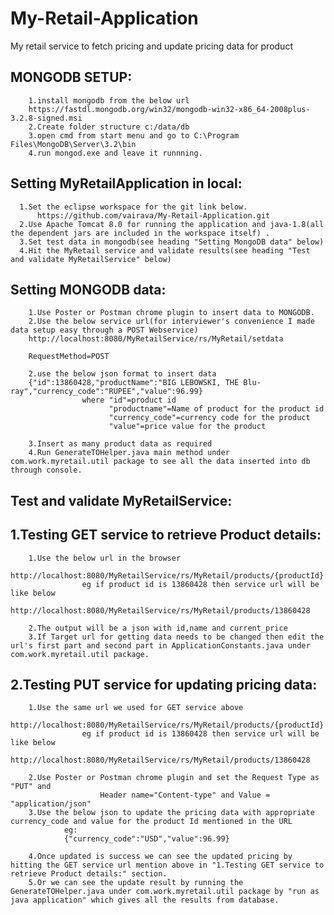 # My-Retail-Application
My retail service to fetch pricing and update pricing data for product

MONGODB SETUP:
--------------
        1.install mongodb from the below url
        https://fastdl.mongodb.org/win32/mongodb-win32-x86_64-2008plus-3.2.8-signed.msi
        2.Create folder structure c:/data/db
        3.open cmd from start menu and go to C:\Program Files\MongoDB\Server\3.2\bin
        4.run mongod.exe and leave it runnning.

Setting MyRetailApplication in local:
--------------------------------------

      1.Set the eclipse workspace for the git link below.
          https://github.com/vairava/My-Retail-Application.git
      2.Use Apache Tomcat 8.0 for running the application and java-1.8(all the dependent jars are included in the workspace itself) .
      3.Set test data in mongodb(see heading "Setting MongoDB data" below)
      4.Hit the MyRetail service and validate results(see heading "Test and validate MyRetailService" below)

Setting MONGODB data:
----------------------------
        1.Use Poster or Postman chrome plugin to insert data to MONGODB.
        2.Use the below service url(for interviewer's convenience I made data setup easy through a POST Webservice)
        http://localhost:8080/MyRetailService/rs/MyRetail/setdata
        
        RequestMethod=POST
        
        2.use the below json format to insert data
        {"id":13860428,"productName":"BIG LEBOWSKI, THE Blu-ray","currency_code":"RUPEE","value":96.99}
        			where "id"=product id
        				  "productname"=Name of product for the product id
        				  "currency_code"=currency code for the product
        				  "value"=price value for the product
        				  
        3.Insert as many product data as required
        4.Run GenerateTOHelper.java main method under com.work.myretail.util package to see all the data inserted into db through console.

Test and validate MyRetailService:
---------------------------------
 1.Testing GET service to retrieve Product details:
 ---------------------------------------------------
 
    	1.Use the below url in the browser
    			http://localhost:8080/MyRetailService/rs/MyRetail/products/{productId}
    				eg if product id is 13860428 then service url will be like below
    				http://localhost:8080/MyRetailService/rs/MyRetail/products/13860428
    				
    	2.The output will be a json with id,name and current_price
    	3.If Target url for getting data needs to be changed then edit the url's first part and second part in ApplicationConstants.java under com.work.myretail.util package.
	
 2.Testing PUT service for updating pricing data:
 -----------------------------------------------
 
        1.Use the same url we used for GET service above
      	http://localhost:8080/MyRetailService/rs/MyRetail/products/{productId}
      				eg if product id is 13860428 then service url will be like below
      				http://localhost:8080/MyRetailService/rs/MyRetail/products/13860428
      				
        2.Use Poster or Postman chrome plugin and set the Request Type as "PUT" and 
        				Header name="Content-type" and Value = "application/json"
        3.Use the below json to update the pricing data with appropriate currency_code and value for the product Id mentioned in the URL
        		eg:
        		{"currency_code":"USD","value":96.99}
	
        4.Once updated is success we can see the updated pricing by hitting the GET service url mention above in "1.Testing GET service to retrieve Product details:" section.
        5.Or we can see the update result by running the GenerateTOHelper.java under com.work.myretail.util package by "run as java application" which gives all the results from database.


